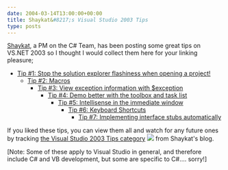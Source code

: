 ```yaml
---
date: 2004-03-14T13:00:00+00:00
title: Shaykat&#8217;s Visual Studio 2003 Tips
type: posts
---
```

[Shaykat](http://weblogs.asp.net/shaykatc), a PM on the C# Team, has been posting some great tips on VS.NET 2003 so I thought I would collect them here for your linking pleasure;

  * [Tip #1: Stop the solution explorer flashiness when opening a project!](http://weblogs.asp.net/shaykatc/archive/2004/02/13/72703.aspx)
      * [Tip #2: Macros](http://weblogs.asp.net/shaykatc/archive/2004/02/18/75736.aspx)
          * [Tip #3: View exception information with $exception](http://weblogs.asp.net/shaykatc/archive/2004/02/20/77214.aspx)
              * [Tip #4: Demo better with the toolbox and task list](http://weblogs.asp.net/shaykatc/archive/2004/02/27/81117.aspx)
                  * [Tip #5: Intellisense in the immediate window](http://weblogs.asp.net/shaykatc/archive/2004/03/01/82455.aspx)
                      * [Tip #6: Keyboard Shortcuts](http://weblogs.asp.net/shaykatc/archive/2004/03/04/83993.aspx)
                          * [Tip #7: Implementing interface stubs automatically](http://weblogs.asp.net/shaykatc/archive/2004/03/10/87582.aspx)

If you liked these tips, you can view them all and watch for any future ones by tracking [the Visual Studio 2003 Tips category](http://weblogs.asp.net/shaykatc/category/3661.aspx) [<img src="http://msdn.microsoft.com/nodehomes/graphics/rss_button.gif" border="0" />](http://weblogs.asp.net/shaykatc/category/3661.aspx/rss) from Shaykat's blog.

[Note: Some of these apply to Visual Studio in general, and therefore include C# and VB development, but some are specific to C#.... sorry!]
